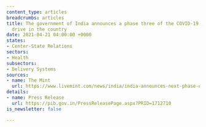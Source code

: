 ```yaml
---
content_type: articles
breadcrumbs: articles
title: The government of India announces a phase three of the COVID-19 vaccination
  drive in the country
date: 2021-04-21 04:00:00 +0000
states:
- Center-State Relations
sectors:
- Health
subsectors:
- Delivery Systems
sources:
- name: The Mint
  url: https://www.livemint.com/news/india/india-announces-next-phase-of-covid-vaccination-all-above-18-yrs-eligible-11618839943036.html
details:
- name: Press Release
  url: https://pib.gov.in/PressReleasePage.aspx?PRID=1712710
is_newsletter: false

---
```

